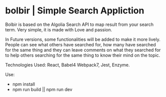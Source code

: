 # bolbir | Simple Search Appliction

Bolbir is based on the Algolia Search API to map result from your search term. Very simple, it is made with Love and passion.

In Future versions, some functionalities will be added to make it more lively. People can see what others have searched for, how many have searched for the same thing and they can leave comments on what they searched for to help others searching for the same thing to know their mind on the topic.

Technologies Used: React, Babel4 Webpack7, Jest, Enzyme.

Use:
- npm install
- npm run build || npm run dev
